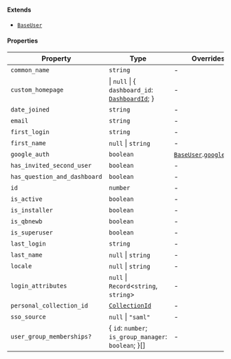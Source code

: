 #### Extends

* [`BaseUser`](./api_html/BaseUser.md)

#### Properties

| Property                                                             | Type                                                                         | Overrides                                                                                | Inherited from                                                                             |
| -------------------------------------------------------------------- | ---------------------------------------------------------------------------- | ---------------------------------------------------------------------------------------- | ------------------------------------------------------------------------------------------ |
| <a id="common_name"></a> `common_name`                               | `string`                                                                     | -                                                                                        | [`BaseUser`](./api_html/BaseUser.md).[`common_name`](./api_html/BaseUser.md#common_name)   |
| <a id="custom_homepage"></a> `custom_homepage`                       | \| `null` \| { `dashboard_id`: [`DashboardId`](./api_html/DashboardId.md); } | -                                                                                        | -                                                                                          |
| <a id="date_joined"></a> `date_joined`                               | `string`                                                                     | -                                                                                        | [`BaseUser`](./api_html/BaseUser.md).[`date_joined`](./api_html/BaseUser.md#date_joined)   |
| <a id="email"></a> `email`                                           | `string`                                                                     | -                                                                                        | [`BaseUser`](./api_html/BaseUser.md).[`email`](./api_html/BaseUser.md#email)               |
| <a id="first_login"></a> `first_login`                               | `string`                                                                     | -                                                                                        | [`BaseUser`](./api_html/BaseUser.md).[`first_login`](./api_html/BaseUser.md#first_login)   |
| <a id="first_name"></a> `first_name`                                 | `null` \| `string`                                                           | -                                                                                        | [`BaseUser`](./api_html/BaseUser.md).[`first_name`](./api_html/BaseUser.md#first_name)     |
| <a id="google_auth"></a> `google_auth`                               | `boolean`                                                                    | [`BaseUser`](./api_html/BaseUser.md).[`google_auth`](./api_html/BaseUser.md#google_auth) | -                                                                                          |
| <a id="has_invited_second_user"></a> `has_invited_second_user`       | `boolean`                                                                    | -                                                                                        | -                                                                                          |
| <a id="has_question_and_dashboard"></a> `has_question_and_dashboard` | `boolean`                                                                    | -                                                                                        | -                                                                                          |
| <a id="id"></a> `id`                                                 | `number`                                                                     | -                                                                                        | [`BaseUser`](./api_html/BaseUser.md).[`id`](./api_html/BaseUser.md#id)                     |
| <a id="is_active"></a> `is_active`                                   | `boolean`                                                                    | -                                                                                        | [`BaseUser`](./api_html/BaseUser.md).[`is_active`](./api_html/BaseUser.md#is_active)       |
| <a id="is_installer"></a> `is_installer`                             | `boolean`                                                                    | -                                                                                        | -                                                                                          |
| <a id="is_qbnewb"></a> `is_qbnewb`                                   | `boolean`                                                                    | -                                                                                        | [`BaseUser`](./api_html/BaseUser.md).[`is_qbnewb`](./api_html/BaseUser.md#is_qbnewb)       |
| <a id="is_superuser"></a> `is_superuser`                             | `boolean`                                                                    | -                                                                                        | [`BaseUser`](./api_html/BaseUser.md).[`is_superuser`](./api_html/BaseUser.md#is_superuser) |
| <a id="last_login"></a> `last_login`                                 | `string`                                                                     | -                                                                                        | [`BaseUser`](./api_html/BaseUser.md).[`last_login`](./api_html/BaseUser.md#last_login)     |
| <a id="last_name"></a> `last_name`                                   | `null` \| `string`                                                           | -                                                                                        | [`BaseUser`](./api_html/BaseUser.md).[`last_name`](./api_html/BaseUser.md#last_name)       |
| <a id="locale"></a> `locale`                                         | `null` \| `string`                                                           | -                                                                                        | [`BaseUser`](./api_html/BaseUser.md).[`locale`](./api_html/BaseUser.md#locale)             |
| <a id="login_attributes"></a> `login_attributes`                     | `null` \| `Record`<`string`, `string`>                                       | -                                                                                        | -                                                                                          |
| <a id="personal_collection_id"></a> `personal_collection_id`         | [`CollectionId`](./api_html/CollectionId.md)                                 | -                                                                                        | -                                                                                          |
| <a id="sso_source"></a> `sso_source`                                 | `null` \| `"saml"`                                                           | -                                                                                        | -                                                                                          |
| <a id="user_group_memberships"></a> `user_group_memberships?`        | { `id`: `number`; `is_group_manager`: `boolean`; }\[]                        | -                                                                                        | -                                                                                          |
